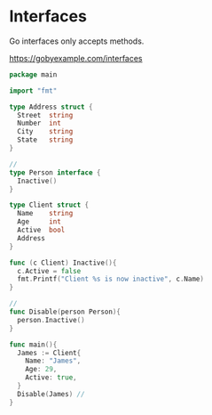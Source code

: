 # Interfaces

Go interfaces only accepts methods.

<a href="https://gobyexample.com/interfaces" target="_blank">https://gobyexample.com/interfaces</a>

```go
package main

import "fmt"

type Address struct {
  Street  string
  Number  int
  City    string
  State   string
}

//
type Person interface {
  Inactive()
}

type Client struct {
  Name    string
  Age     int
  Active  bool
  Address
}

func (c Client) Inactive(){
  c.Active = false
  fmt.Printf("Client %s is now inactive", c.Name)
}

//
func Disable(person Person){
  person.Inactive()
}

func main(){
  James := Client{
    Name: "James",
    Age: 29,
    Active: true,
  }
  Disable(James) //
}
```
